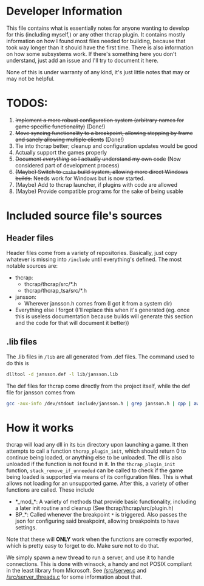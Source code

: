 # Developer Information
This file contains what is essentially notes for anyone wanting to develop for this (including myself,) or any other thcrap plugin. It contains mostly information on how I found most files needed for building, because that took way longer than it should have the first time. There is also information on how some subsystems work. If there's something here you don't understand, just add an issue and I'll try to document it here. 

None of this is under warranty of any kind, it's just little notes that may or may not be helpful.

# TODOS:
1) ~~Implement a more robust configuration system (arbitrary names for game specific functionality)~~ (Done!)
2) ~~Move syncing functionality to a breakpoint, allowing stepping by frame and sanely allowing multiple clients~~ (Done!)
3) Tie into thcrap better; cleanup and configuration updates would be good
4) Actually support the games properly
5) ~~Document *everything* so I actually understand my own code~~ (Now considered part of development process)
6) ~~(Maybe) Switch to `cmake` build system, allowing more direct Windows builds.~~ Needs work for Windows but is now started.
7) (Maybe) Add to thcrap launcher, if plugins with code are allowed
8) (Maybe) Provide compatible programs for the sake of being usable

# Included source file's sources

## Header files
Header files come from a variety of repositories. Basically, just copy whatever is missing into `/include` until everything's defined.
The most notable sources are:
- thcrap:
   - thcrap/thcrap/src/*.h
   - thcrap/thcrap_tsa/src/*.h
- jansson:
  - Wherever jansson.h comes from (I got it from a system dir)
- Everything else I forgot (I'll replace this when it's generated (eg. once this is useless documentation because builds will generate this section and the code for that will document it better))

## .lib files
The .lib files in `/lib` are all generated from .def files. The command used to do this is 
```bash
dlltool -d jansson.def -l lib/jansson.lib
```
The def files for thcrap come directly from the project itself, while the def file for jansson comes from 
```bash
gcc -aux-info /dev/stdout include/jansson.h | grep jansson.h | cpp | awk 'BEGIN {print "LIBRARY jansson.dll\nEXPORTS"};/^[^#;]/{gsub(/\(.*|\*/,"");print $(NF)}' > jansson.def
```

# How it works
thcrap will load any dll in its `bin` directory upon launching a game. It then attempts to call a function `thcrap_plugin_init`, which should return 0 to continue being loaded, or anything else to be unloaded. The dll is also unloaded if the function is not found in it. In the `thcrap_plugin_init` function, `stack_remove_if_unneeded` can be called to check if the game being loaded is supported via means of its configuration files. This is what allows not loading for an unsupported game. After this, a variety of other functions are called.
These include
- \*\_mod\_\*: A variety of methods that provide basic functionality, including a later init routine and cleanup (See thcrap/thcrap/src/plugin.h)
- BP_\*: Called whenever the breakpoint `*` is triggered. Also passes the json for configuring said breakpoint, allowing breakpoints to have settings.

Note that these will **ONLY** work when the functions are correctly exported, which is pretty easy to forget to do. Make sure not to do that.

We simply spawn a new thread to run a server, and use it to handle connections. This is done with winsock, a handy and not POSIX compliant in the least library from Microsoft. See [/src/server.c](src/server.c) and [/src/server_threads.c](src/server_threads.c) for some information about that.